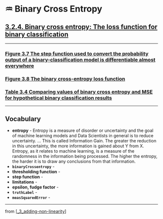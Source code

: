 # ♒️ Binary Cross Entropy

## [**3.2.4.** Binary cross entropy: The loss function for binary classification](https://livebook.manning.com/book/deep-learning-with-javascript/chapter-3/174)

---

### [**Figure 3.7** The step function used to convert the probability output of a binary-classification model is differentiable almost everywhere]()

### [**Figure 3.8** The binary cross-entropy loss function]()

### [**Table 3.4** Comparing values of binary cross entropy and MSE for hypothetical binary classification results]()

---

## **Vocabulary**

- **entropy** - Entropy is a measure of disorder or uncertainty and the goal of machine learning models and Data Scientists in general is to reduce uncertainty. ... This is called Information Gain. The greater the reduction in this uncertainty, the more information is gained about Y from X. Entropy, as it relates to machine learning, is a measure of the randomness in the information being processed. The higher the entropy, the harder it is to draw any conclusions from that information.
- **`binaryCrossentropy`** -
- **thresholding function** -
- **step function** -
- **limitations** -
- **epsilon, fudge factor** -
- **`truthLabel`** -
- **`measSquaredError`** -

---

from [[_3_adding-non-linearity]]

[//begin]: # "Autogenerated link references for markdown compatibility"
[_3_adding-non-linearity]: ../_3_adding-non-linearity.md "♒️ NON-LINEARITY"
[//end]: # "Autogenerated link references"
